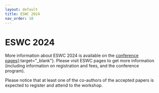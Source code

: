```yaml
---
layout: default
title: ESWC 2024
nav_order: 10
---
```


# ESWC 2024
More information about ESWC 2024 is available on the [conference pages](https://2024.eswc-conferences.org){:target="_blank"}. Please visit ESWC pages to get more information (including information on registration and fees, and the conference program).

Please notice that at least one of the co-authors of the accepted papers is expected to register and attend to the workshop.